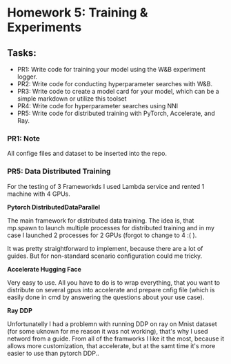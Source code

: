 # Homework 5: Training & Experiments 

## Tasks:

- PR1: Write code for training your model using the W&B experiment logger.
- PR2: Write code for conducting hyperparameter searches with W&B.
- PR3: Write code to create a model card for your model, which can be a simple markdown or utilize this toolset
- PR4: Write code for hyperparameter searches using NNI
- PR5: Write code for distributed training with PyTorch, Accelerate, and Ray.


### PR1: Note

All confige files and dataset to be inserted into the repo.

### PR5: Data Distributed Training

For the testing of 3 Frameworkds I used Lambda service and rented 1 machine with 4 GPUs.

**Pytorch DistributedDataParallel**

The main framework for distributed data training. The idea is, that mp.spawn to launch multiple processes for distributed training and in my case I launched 2 processes for 2 GPUs (forgot to change to 4 :( ).

It was pretty straightforward to implement, because there are a lot of guides. But for non-standard scenario configuration could me tricky.

**Accelerate Hugging Face**

Very easy to use. All you have to do is to wrap everything, that you want to distribute on several gpus into accelerate and prepare cnfig file (which is easily done in cmd by answering the questions about your use case).

**Ray DDP**

Unfortunatelly I had a problemn with running DDP on ray on Mnist dataset (for some uknown for me reason it was not working), that's why I used netword from a guide. From all of the framworks I like it the most, because it allows more customization, that accelerate, but at the samt time it's more easier to use than pytorch DDP..
